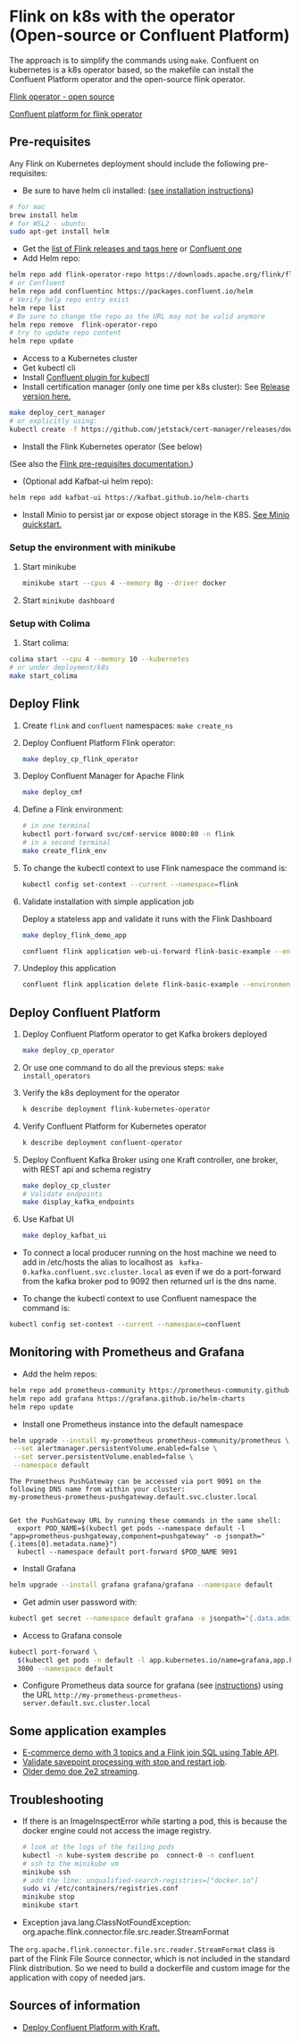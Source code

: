 # Flink on k8s with the operator (Open-source or Confluent Platform)

The approach is to simplify the commands using `make`. Confluent on kubernetes is a k8s operator based, so the makefile can install the Confluent Platform operator and the open-source flink operator.

[Flink operator - open source](https://nightlies.apache.org/flink/flink-docs-release-1.20/docs/deployment/resource-providers/standalone/kubernetes/)

[Confluent platform for flink operator](https://docs.confluent.io/platform/current/flink/get-started.html)

## Pre-requisites

Any Flink on Kubernetes deployment should include the following pre-requisites:

* Be sure to have helm cli installed: ([see installation instructions](https://helm.sh/docs/intro/install/))

```sh
# for mac
brew install helm
# for WSL2 - ubuntu
sudo apt-get install helm
```

* Get the [list of Flink releases and tags here](https://downloads.apache.org/flink/) or [Confluent one](https://docs.confluent.io/platform/current/installation/versions-interoperability.html#cp-af-compat)
* Add Helm repo: 

```sh
helm repo add flink-operator-repo https://downloads.apache.org/flink/flink-kubernetes-operator-1.9.0
# or Confluent
helm repo add confluentinc https://packages.confluent.io/helm
# Verify help repo entry exist
helm repo list
# Be sure to change the repo as the URL may not be valid anymore
helm repo remove  flink-operator-repo
# try to update repo content
helm repo update
```

* Access to a Kubernetes cluster
* Get kubectl cli
* Install [Confluent plugin for kubectl](https://docs.confluent.io/operator/current/co-deploy-cfk.html#co-install-plugin)
* Install certification manager (only one time per k8s cluster): See [Release version here.](https://github.com/cert-manager/cert-manager/)

```sh
make deploy_cert_manager
# or explicitly using:
kubectl create -f https://github.com/jetstack/cert-manager/releases/download/v1.16.2/cert-manager.yaml
```

* Install the Flink Kubernetes operator (See below)

(See also the [Flink pre-requisites documentation.](https://nightlies.apache.org/flink/flink-kubernetes-operator-docs-stable/docs/try-flink-kubernetes-operator/quick-start/))

* (Optional add Kafbat-ui helm repo):

```sh
helm repo add kafbat-ui https://kafbat.github.io/helm-charts
```

* Install Minio to persist jar or expose object storage in the K8S. [See Minio quickstart.](https://min.io/docs/minio/linux/reference/minio-mc.html#quickstart)


### Setup the environment with minikube

1. Start minikube

    ```sh
    minikube start --cpus 4 --memory 8g --driver docker
    ```

1. Start `minikube dashboard`

### Setup with Colima

1. Start colima:

```sh
colima start --cpu 4 --memory 10 --kubernetes
# or under deployment/k8s
make start_colima
```

## Deploy Flink

1. Create `flink` and `confluent` namespaces: `make create_ns`

1. Deploy Confluent Platform Flink operator:

    ```sh
    make deploy_cp_flink_operator
    ```

1. Deploy Confluent Manager for Apache Flink

    ```sh
    make deploy_cmf
    ```

1. Define a Flink environment:

    ```sh
    # in one terminal
    kubectl port-forward svc/cmf-service 8080:80 -n flink
    # in a second terminal
    make create_flink_env
    ```

1. To change the kubectl context to use Flink namespace the command is:

    ```sh
    kubectl config set-context --current --namespace=flink
    ```

1. Validate installation with simple application job

    Deploy a stateless app and validate it runs with the Flink Dashboard

    ```sh
    make deploy_flink_demo_app

    confluent flink application web-ui-forward flink-basic-example --environment env1 --port 8090 --url http://localhost:8084
    ```

1. Undeploy this application

    ```sh
    confluent flink application delete flink-basic-example --environment env1  --url http://localhost:8084
    ```

## Deploy Confluent Platform

1. Deploy Confluent Platform operator to get Kafka brokers deployed

    ```sh
    make deploy_cp_operator
    ```

1. Or use one command to do all the previous steps: `make install_operators`

1. Verify the k8s deployment for the operator

    ```sh
    k describe deployment flink-kubernetes-operator
    ```

1. Verify Confluent Platform for Kubernetes operator

    ```sh
    k describe deployment confluent-operator
    ```

1. Deploy Confluent Kafka Broker using one Kraft controller, one broker, with REST api and schema registry

    ```sh
    make deploy_cp_cluster
    # Validate endpoints
    make display_kafka_endpoints 
    ```

1. Use Kafbat UI

    ```sh
    make deploy_kafbat_ui
    ```

* To connect a local producer running on the host machine we need to add in /etc/hosts the alias to localhost as ` kafka-0.kafka.confluent.svc.cluster.local` as even if we do a port-forward from the kafka broker pod to 9092 then returned url is the dns name.

* To change the kubectl context  to use Confluent namespace the command is:

```sh
kubectl config set-context --current --namespace=confluent
```

## Monitoring with Prometheus and Grafana

* Add the helm repos:

```sh
helm repo add prometheus-community https://prometheus-community.github.io/helm-charts
helm repo add grafana https://grafana.github.io/helm-charts
helm repo update
```

* Install one Prometheus instance into the default namespace

```sh
helm upgrade --install my-prometheus prometheus-community/prometheus \
 --set alertmanager.persistentVolume.enabled=false \
 --set server.persistentVolume.enabled=false \
 --namespace default
```

```
The Prometheus PushGateway can be accessed via port 9091 on the following DNS name from within your cluster:
my-prometheus-prometheus-pushgateway.default.svc.cluster.local


Get the PushGateway URL by running these commands in the same shell:
  export POD_NAME=$(kubectl get pods --namespace default -l "app=prometheus-pushgateway,component=pushgateway" -o jsonpath="{.items[0].metadata.name}")
  kubectl --namespace default port-forward $POD_NAME 9091
```

* Install Grafana

```sh
helm upgrade --install grafana grafana/grafana --namespace default
```

* Get admin user password with:

```sh
kubectl get secret --namespace default grafana -o jsonpath="{.data.admin-password}" | base64 --decode ; echo
```

* Access to Grafana console

```sh
kubectl port-forward \
  $(kubectl get pods -n default -l app.kubernetes.io/name=grafana,app.kubernetes.io/instance=grafana -o name) \
  3000 --namespace default
```

* Configure Prometheus data source for grafana (see [instructions](https://prometheus.io/docs/visualization/grafana/#creating-a-prometheus-data-source)) using the URL `http://my-prometheus-prometheus-server.default.svc.cluster.local`

## Some application examples

* [E-commerce demo with 3 topics and a Flink join SQL using Table API](../../e2e-demos/e-com-sale/README.md).
* [Validate savepoint processing with stop and restart job](../../e2e-demos/savepoint-demo/readme.md).
* [Older demo doe 2e2 streaming](../../e2e-demos/e2e-streaming-demo/README.md).

## Troubleshooting

* If there is an ImageInspectError while starting a pod, this is because the docker engine could not access the image registry.

    ```sh
    # look at the logs of the failing pods
    kubectl -n kube-system describe po  connect-0 -n confluent
    # ssh to the minikube vm
    minikube ssh
    # add the line: unqualified-search-registries=["docker.io"]
    sudo vi /etc/containers/registries.conf
    minikube stop
    minikube start
    ```

* Exception java.lang.ClassNotFoundException: org.apache.flink.connector.file.src.reader.StreamFormat

The `org.apache.flink.connector.file.src.reader.StreamFormat` class is part of the Flink File Source connector, which is not included in the standard Flink distribution. So we need to build a dockerfile and custom image for the application with copy of needed jars.


## Sources of information

* [Deploy Confluent Platform with Kraft.](https://github.com/confluentinc/confluent-kubernetes-examples/tree/master/quickstart-deploy)